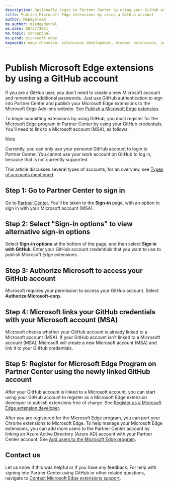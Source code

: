 ```yaml
---
description: Optionally login to Partner Center by using your GitHub account credentials.
title: Publish Microsoft Edge extensions by using a GitHub account
author: MSEdgeTeam
ms.author: msedgedevrel
ms.date: 08/27/2021
ms.topic: conceptual
ms.prod: microsoft-edge
keywords: edge-chromium, extensions development, browser extensions, add-ons, partner center, developer
---
```

# Publish Microsoft Edge extensions by using a GitHub account

If you are a GitHub user, you don't need to create a new Microsoft account and remember additional passwords.  Just use GitHub authentication to sign into Partner Center and publish your Microsoft Edge extensions to the Microsoft Edge Add-ons website.  See [Publish a Microsoft Edge extension](publish-extension.md).

To begin submitting extensions by using GitHub, you must register for the Microsoft Edge program in Partner Center by using your GitHub credentials.  You'll need to link to a Microsoft account (MSA), as follows.

> [!NOTE]
> Currently, you can only use your _personal_ GitHub account to login to Partner Center.  You cannot use your _work_ account on GitHub to log in, because that is not currently supported.

This article discusses several types of accounts; for an overview, see [Types of accounts mentioned](create-dev-account.md#types-of-accounts-mentioned).


<!-- ====================================================================== -->
## Step 1: Go to Partner Center to sign in

Go to [Partner Center][MicrosoftPartnerCenter].  You'll be taken to the **Sign-in** page, with an option to sign in with your Microsoft account (MSA).


<!-- ====================================================================== -->
## Step 2: Select "Sign-in options" to view alternative sign-in options

Select **Sign-in options** at the bottom of the page, and then select **Sign in with GitHub**.  Enter your GitHub account credentials that you want to use to publish Microsoft Edge extensions.


<!-- ====================================================================== -->
## Step 3: Authorize Microsoft to access your GitHub account

Microsoft requires your permission to access your GitHub account.  Select **Authorize Microsoft-corp**.


<!-- ====================================================================== -->
## Step 4: Microsoft links your GitHub credentials with your Microsoft account (MSA)

Microsoft checks whether your GitHub account is already linked to a Microsoft account (MSA).  If your GitHub account isn't linked to a Microsoft account (MSA), Microsoft will create a new Microsoft account (MSA) and link it to your GitHub credentials.


<!-- ====================================================================== -->
## Step 5: Register for Microsoft Edge Program on Partner Center using the newly linked GitHub account

After your GitHub account is linked to a Microsoft account, you can start using your GitHub account to register as a Microsoft Edge extension developer to publish extensions free of charge.  See [Register as a Microsoft Edge extension developer](create-dev-account.md).

After you are registered for the Microsoft Edge program, you can port your Chrome extensions to Microsoft Edge.  To help manage your Microsoft Edge extensions, you can add more users to the Partner Center account by linking an Azure Active Directory (Azure AD) account with your Partner Center account.  See [Add users to the Microsoft Edge program](aad-account.md).


<!-- ====================================================================== -->
## Contact us

Let us know if this was helpful or if you have any feedback.  For help with signing into Partner Center using GitHub or other related questions, navigate to [Contact Microsoft Edge extensions support](contact-extensions-team.md).


<!-- ====================================================================== -->
<!-- links -->
[MicrosoftPartnerCenter]: https://partner.microsoft.com "Partner Center"

